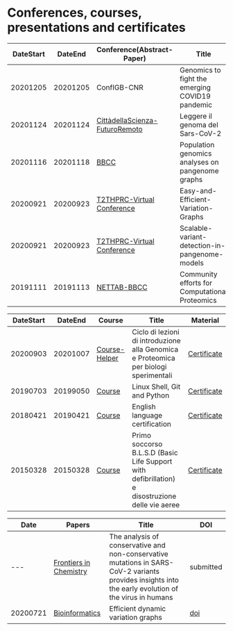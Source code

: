 # Conferences, courses, presentations and certificates

|DateStart| DateEnd| Conference(Abstract-Paper) |Title |  Material |
|---------|--------| ---------- |---------- |--------|
|20201205 | 20201205 | ConfIGB-CNR | Genomics to fight the emerging COVID19 pandemic| [Abstract](abs/Damaggio20ConfDipCNR_ENG.md) [Presentation](https://docs.google.com/presentation/d/1LKwtL63WdeaU2lSAjHZcOJ2Bhr6i5KA4-vtxHuCeXyE/edit#slide=id.gb1b49a806f_0_255)
|20201124 | 20201124 | [CittàdellaScienza-FuturoRemoto](https://www.futuroremoto2020.it/) | Leggere il genoma del Sars-CoV-2 | [Certificate](cert/FR_Attestato.pdf)
|20201116 | 20201118 | [BBCC](https://www.bbcc-meetings.it/program/) | Population genomics analyses on pangenome graphs  | [Abstract](abs/BBCC.md), [Presentation](https://f1000research.com/slides/9-1338) |
|20200921 | 20200923 | [T2THPRC-Virtual Conference](https://www.t2t-hprc-2020conference.com/login/?redirect_to=https%3A%2F%2Fwww.t2t-hprc-2020conference.com%2F) | Easy-and-Efficient-Variation-Graphs | [Poster](pos/Adam-Novak-Adam-M.-Novak-Easy-and-Efficient-Variation-Graphs-compressed-1.png)|
|20200921 | 20200923 | [T2THPRC-Virtual Conference](https://www.t2t-hprc-2020conference.com/login/?redirect_to=https%3A%2F%2Fwww.t2t-hprc-2020conference.com%2F) | Scalable-variant-detection-in-pangenome-models | [Abstract](abs/Scalable-variant-detection-in-pangenome-models.md), [Poster](pos/Scalablevariantdetectioninpangenomemodels.png), [Blog](https://gsocgraph.blogspot.com/2020/08/final-week-recap-of-my-gsoc-experience.html)|
|20191111 | 20191113 | [NETTAB-BBCC](http://www.igst.it/nettab/2019/) | Community efforts for Computational Proteomics | [Certificate](cert/Certificate-NETTAB-BBCC2019-Villani.pdf) |


|DateStart| DateEnd| Course |Title |  Material |
|---------|--------| ---------- |---------- |--------|
|20200903| 20201007| [Course-Helper](http://www.igst.it/nettab/2019/) | Ciclo di lezioni di introduzione alla Genomica e Proteomica per biologi sperimentali | [Certificate](cert/certificate_bioinf.pdf) |
|20190703 | 20199050 | [Course]() | Linux Shell, Git and Python | [Certificate](cert/certificate-attendance_SWCNaples_Villani.pdf)|
|20180421 | 20190421 | [Course]() | English language certification | [Certificate](cert/engcert.png)|
|20150328 | 20150328 | [Course]() | Primo soccorso B.L.S.D (Basic Life Support with defibrillation) e disostruzione delle vie aeree | [Certificate]()|


|Date| Papers |Title |  DOI |
|--------- |---------- |---------- |--------|
|--- | [Frontiers in Chemistry](https://www.frontiersin.org/journals/chemistry/sections/theoretical-and-computational-chemistry) | The analysis of conservative and non-conservative mutations in SARS-CoV-2 variants provides insights into the early evolution of the virus in humans  | submitted |
|20200721 | [Bioinformatics](https://academic.oup.com/bioinformatics) | Efficient dynamic variation graphs | [doi](https://doi.org/10.1093/bioinformatics/btaa640) |
